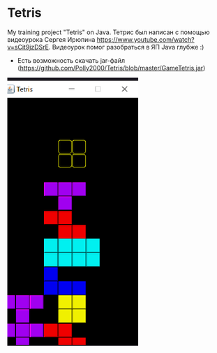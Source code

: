 # Tetris
My training project "Tetris" on Java.
Тетрис был написан с помощью видеоурока Сергея Ирюпина https://www.youtube.com/watch?v=sCit9jzDSrE. Видеоурок помог разобраться в ЯП Java глубже :)

- Есть возможность скачать jar-файл
(https://github.com/Polly2000/Tetris/blob/master/GameTetris.jar)

![alt text](screenshots/tetr.png "Example")

